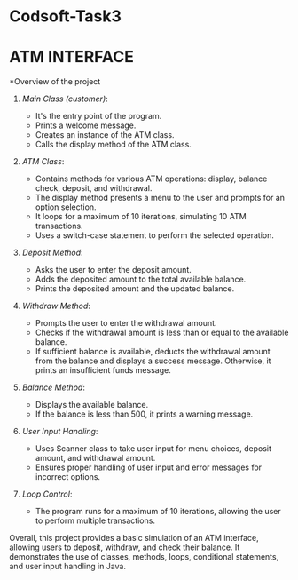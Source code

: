 # Codsoft-Task3

# ATM INTERFACE

*Overview of the project


1. *Main Class (customer)*:
   - It's the entry point of the program.
   - Prints a welcome message.
   - Creates an instance of the ATM class.
   - Calls the display method of the ATM class.

2. *ATM Class*:
   - Contains methods for various ATM operations: display, balance check, deposit, and withdrawal.
   - The display method presents a menu to the user and prompts for an option selection.
   - It loops for a maximum of 10 iterations, simulating 10 ATM transactions.
   - Uses a switch-case statement to perform the selected operation.
   
3. *Deposit Method*:
   - Asks the user to enter the deposit amount.
   - Adds the deposited amount to the total available balance.
   - Prints the deposited amount and the updated balance.

4. *Withdraw Method*:
   - Prompts the user to enter the withdrawal amount.
   - Checks if the withdrawal amount is less than or equal to the available balance.
   - If sufficient balance is available, deducts the withdrawal amount from the balance and displays a success message. Otherwise, it prints an insufficient funds message.

5. *Balance Method*:
   - Displays the available balance.
   - If the balance is less than 500, it prints a warning message.

6. *User Input Handling*:
   - Uses Scanner class to take user input for menu choices, deposit amount, and withdrawal amount.
   - Ensures proper handling of user input and error messages for incorrect options.

7. *Loop Control*:
   - The program runs for a maximum of 10 iterations, allowing the user to perform multiple transactions.

Overall, this project provides a basic simulation of an ATM interface, allowing users to deposit, withdraw, and check their balance. It demonstrates the use of classes, methods, loops, conditional statements, and user input handling in Java.